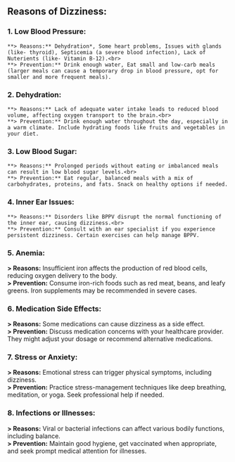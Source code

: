 ## **Reasons of Dizziness:**
### 1. **Low Blood Pressure:**
	**> Reasons:** Dehydration*, Some heart problems, Issues with glands (like- thyroid), Septicemia (a severe blood infection), Lack of Nuterients (like- Vitamin B-12).<br>
	**> Prevention:** Drink enough water, Eat small and low-carb meals (larger meals can cause a temporary drop in blood pressure, opt for smaller and more frequent meals).
### 2. **Dehydration:**
	**> Reasons:** Lack of adequate water intake leads to reduced blood volume, affecting oxygen transport to the brain.<br>
	**> Prevention:** Drink enough water throughout the day, especially in a warm climate. Include hydrating foods like fruits and vegetables in your diet.
### 3. **Low Blood Sugar:**
	**> Reasons:** Prolonged periods without eating or imbalanced meals can result in low blood sugar levels.<br>
	**> Prevention:** Eat regular, balanced meals with a mix of carbohydrates, proteins, and fats. Snack on healthy options if needed.
### 4. **Inner Ear Issues:**
	**> Reasons:** Disorders like BPPV disrupt the normal functioning of the inner ear, causing dizziness.<br>
	**> Prevention:** Consult with an ear specialist if you experience persistent dizziness. Certain exercises can help manage BPPV.
### 5. **Anemia:**
**> Reasons:** Insufficient iron affects the production of red blood cells, reducing oxygen delivery to the body.<br>
**> Prevention:** Consume iron-rich foods such as red meat, beans, and leafy greens. Iron supplements may be recommended in severe cases.
### 6. **Medication Side Effects:**
**> Reasons:** Some medications can cause dizziness as a side effect.<br>
**> Prevention:** Discuss medication concerns with your healthcare provider. They might adjust your dosage or recommend alternative medications.
### 7. **Stress or Anxiety:**
**> Reasons:** Emotional stress can trigger physical symptoms, including dizziness.<br>
**> Prevention:** Practice stress-management techniques like deep breathing, meditation, or yoga. Seek professional help if needed.
### 8. **Infections or Illnesses:**
**> Reasons:** Viral or bacterial infections can affect various bodily functions, including balance.<br>
**> Prevention:** Maintain good hygiene, get vaccinated when appropriate, and seek prompt medical attention for illnesses.